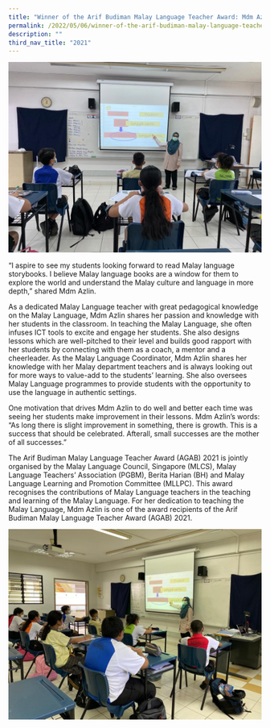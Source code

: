 ```yaml
---
title: "Winner of the Arif Budiman Malay Language Teacher Award: Mdm Azlin"
permalink: /2022/05/06/winner-of-the-arif-budiman-malay-language-teacher-award-mdm-azlin/
description: ""
third_nav_title: "2021"
---
```

<img src="/images/Azlin-1-Banner.jpeg">
<p>“I aspire to see my students looking forward to read Malay language storybooks. I believe Malay language books are a window for them to explore the world and understand the Malay culture and language in more depth,” shared Mdm Azlin.</p>
<p>As a dedicated Malay Language teacher with great pedagogical knowledge on the Malay Language, Mdm Azlin shares her passion and knowledge with her students in the classroom. In teaching the Malay Language, she often infuses ICT tools to excite and engage her students. She also designs lessons which are well-pitched to their level and builds good rapport with her students by connecting with them as a coach, a mentor and a cheerleader. As the Malay Language Coordinator, Mdm Azlin shares her knowledge with her Malay department teachers and is always looking out for more ways to value-add to the students’ learning. She also oversees Malay Language programmes to provide students with the opportunity to use the language in authentic settings.</p>
<p>One motivation that drives Mdm Azlin to do well and better each time was seeing her students make improvement in their lessons. Mdm Azlin’s words: “As long there is slight improvement in something, there is growth. This is a success that should be celebrated. Afterall, small successes are the mother of all successes.”</p>
<p>The Arif Budiman Malay Language Teacher Award (AGAB) 2021 is jointly organised by the Malay Language Council, Singapore (MLCS), Malay Language Teachers’ Association (PGBM), Berita Harian (BH) and Malay Language Learning and Promotion Committee (MLLPC). This award recognises the contributions of Malay Language teachers in the teaching and learning of the Malay Language. For her dedication to teaching the Malay Language, Mdm Azlin is one of the award recipients of the Arif Budiman Malay Language Teacher Award (AGAB) 2021.</p>
<img src="/images/Azlin-2.jpeg">